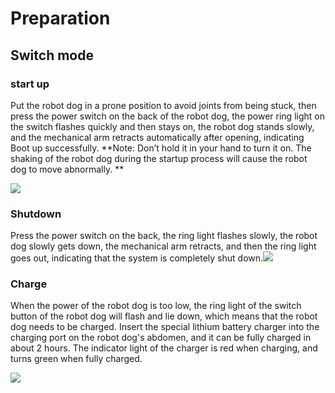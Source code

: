 ﻿---
sidebar_position: 7
sidebar_label: Preparation
---

# Preparation

## Switch mode

### start up

Put the robot dog in a prone position to avoid joints from being stuck, then press the power switch on the back of the robot dog, the power ring light on the switch flashes quickly and then stays on, the robot dog stands slowly, and the mechanical arm retracts automatically after opening, indicating Boot up successfully. **Note: Don’t hold it in your hand to turn it on. The shaking of the robot dog during the startup process will cause the robot dog to move abnormally. **

![](https://wiki-media-ef.oss-cn-hongkong.aliyuncs.com/i18n/en/docusaurus-plugin-content-docs/current/microbit/robot/xgo-robot-kit-v2/images/microbit-xgo-lite2-detection-01.gif)

### Shutdown

Press the power switch on the back, the ring light flashes slowly, the robot dog slowly gets down, the mechanical arm retracts, and then the ring light goes out, indicating that the system is completely shut down.![](https://wiki-media-ef.oss-cn-hongkong.aliyuncs.com/i18n/en/docusaurus-plugin-content-docs/current/microbit/robot/xgo-robot-kit-v2/images/microbit-xgo-lite2-detection-02.gif)

### Charge

When the power of the robot dog is too low, the ring light of the switch button of the robot dog will flash and lie down, which means that the robot dog needs to be charged. Insert the special lithium battery charger into the charging port on the robot dog's abdomen, and it can be fully charged in about 2 hours. The indicator light of the charger is red when charging, and turns green when fully charged.

![](https://wiki-media-ef.oss-cn-hongkong.aliyuncs.com/i18n/en/docusaurus-plugin-content-docs/current/microbit/robot/xgo-robot-kit-v2/images/microbit-xgo-lite-v2-dian-01.gif)
